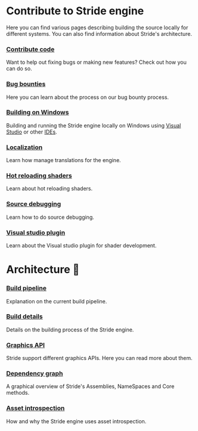 ﻿# Contribute to Stride engine
Here you can find various pages describing building the source locally for different systems. You can also find information about Stride's architecture.

### [Contribute code](contribute-code.md)
Want to help out fixing bugs or making new features? Check out how you can do so.

### [Bug bounties](bug-bounties.md)
Here you can learn about the process on our bug bounty process.

### [Building on Windows](building-source-windows.md)
Building and running the Stride engine locally on Windows using [Visual Studio](building-source-windows.md) or other [IDEs](building-source-windows-other-ide.md).

[//]: # (### [Building on Linux]&#40;building-source-linux.md&#41;)

[//]: # (Building the Stride engine locally on Linux)

### [Localization](localization.md)
Learn how manage translations for the engine.

### [Hot reloading shaders](hot-reloading-shaders.md)
Learn about hot reloading shaders.

### [Source debugging](source-debugging.md)
Learn how to do source debugging.

### [Visual studio plugin](visual-studio-plugin.md)
Learn about the Visual studio plugin for shader development.

# Architecture 🧬
### [Build pipeline](architecture/build-pipeline.md)
Explanation on the current build pipeline.

### [Build details](architecture/build-details.md)
Details on the building process of the Stride engine.

### [Graphics API](architecture/graphics-api.md)
Stride support different graphics APIs. Here you can read more about them.

### [Dependency graph](architecture/dependency-graph.md)
A graphical overview of Stride's Assemblies, NameSpaces and Core methods.

### [Asset introspection](architecture/asset-introspection.md)
How and why the Stride engine uses asset introspection.
